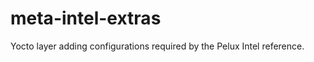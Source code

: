 meta-intel-extras
=================
Yocto layer adding configurations required by the Pelux Intel reference.
